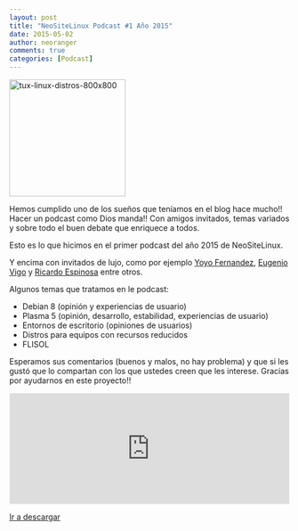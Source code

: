 ```yaml
---
layout: post
title: "NeoSiteLinux Podcast #1 Año 2015"
date: 2015-05-02
author: neoranger
comments: true
categories: [Podcast]
---
```

<img class="  wp-image-2896 aligncenter" src="https://blogneositelinux.files.wordpress.com/2016/10/tux-linux-distros-800x800.jpg" alt="tux-linux-distros-800x800" width="209" height="210" />

Hemos cumplido uno de los sueños que teníamos en el blog hace mucho!! Hacer un podcast como Dios manda!! Con amigos invitados, temas variados y sobre todo el buen debate que enriquece a todos.

Esto es lo que hicimos en el primer podcast del año 2015 de NeoSiteLinux.

Y encima con invitados de lujo, como por ejemplo <a href="http://deblinux.wordpress.com">Yoyo Fernandez</a>, <a href="http://www.etccrond.es/">Eugenio Vigo</a> y <a href="https://deinsomnio.wordpress.com/">Ricardo Espinosa</a> entre otros.

Algunos temas que tratamos en le podcast:

<ul>
    <li>Debian 8 (opinión y experiencias de usuario)</li>
    <li>Plasma 5 (opinión, desarrollo, estabilidad, experiencias de usuario)</li>
    <li>Entornos de escritorio (opiniones de usuarios)</li>
    <li>Distros para equipos con recursos reducidos</li>
    <li>FLISOL</li>
</ul>

Esperamos sus comentarios (buenos y malos, no hay problema) y que si les gustó que lo compartan con los que ustedes creen que les interese. Gracias por ayudarnos en este proyecto!!

<iframe id='audio_4438604' frameborder='0' allowfullscreen='' scrolling='no' height='200' style='border:1px solid #EEE; box-sizing:border-box; width:100%;' src="https://ar.ivoox.com/es/player_ej_4438604_4_1.html?c1=ff6600"></iframe>

<a title="NeoSiteLinux Podcast #1 - Año 2015" href="http://www.ivoox.com/neositelinux-podcast-1-ano-2015-audios-mp3_rf_4438604_1.html">Ir a descargar</a>
